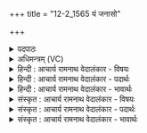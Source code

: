 +++
title = "12-2_1565 यं जनासो"

+++
<details><summary>पदपाठः</summary>

यम्। ज꣡ना꣢꣯सः। ह꣣वि꣡ष्म꣢न्तः। मि꣣त्र꣢म्। मि꣣। त्र꣢म्। न। स꣣र्पि꣡रा꣢सुतिम्। स꣣र्पिः꣢। आ꣣सुतिम्। प्रश꣡ꣳस꣢न्ति। प्र꣣। श꣡ꣳस꣢꣯न्ति। प्र꣡श꣢꣯स्तिभिः। प्र। श꣣स्तिभिः। १५६५।
</details>

<details><summary>अधिमन्त्रम् (VC)</summary>

- अग्निः
- गोपवन आत्रेयः
- आनुष्टुभः प्रगाथः (गायत्री)
- षड्जः
</details>

<details><summary>हिन्दी : आचार्य रामनाथ वेदालंकार - विषयः</summary>

अब यज्ञाग्नि की प्रशंसा करते हैं।
</details>

<details><summary>हिन्दी : आचार्य रामनाथ वेदालंकार - पदार्थः</summary>

पदार्थान्वयभाषाः -  (सर्पिरासुतिम्) जिसमें घृत की आहुति दी जाती है,ऐसे (यम्) जिस यज्ञाग्नि की (हविष्मन्तः) सुगन्धित,मीठे,पुष्टिवर्धक,आरोग्यवर्धक,कस्तूरी,केसर,घी,दूध,शक्कर,शहद,गुडूची आदि हव्यों से युक्त (जनासः) याज्ञिक मनुष्य (मित्रं न) मित्र के समान (प्रशस्तिभिः) प्रशस्तियों से (प्रशंसन्ति) प्रशंसा करते हैं,उस अग्नि की मैं भी (स्तुषे) स्तुति करता हूँ ।[यहाँ ‘स्तुषे’ पद पूर्व मन्त्र से लाया गया है]॥२॥
</details>

<details><summary>हिन्दी : आचार्य रामनाथ वेदालंकार - भावार्थः</summary>

भावार्थभाषाः -  आध्यात्मिक जीवन बिताने के इच्छुक मनुष्यों को चाहिए कि वे अग्निहोत्र से परमात्माग्नि में अपनी आत्मा के होम की प्रेरणा ग्रहण करें ॥२॥
</details>

<details><summary>संस्कृत : आचार्य रामनाथ वेदालंकार - विषयः</summary>

अथ यज्ञाग्नेः प्रशंसामाह।
</details>

<details><summary>संस्कृत : आचार्य रामनाथ वेदालंकार - पदार्थः</summary>

पदार्थान्वयभाषाः -  (सर्पिरासुतिम्) सर्पिः घृतम् आसूयते हूयते यस्मिन् तम् (यम्) यज्ञाग्निम् (हविष्मन्तः) सुगन्धिमिष्टपुष्ट्यारोग्यवर्धकैः कस्तूरीकेसरघृतदुग्धशर्करामधुगुडूच्यादिभिः हव्यैर्युक्ताः (जनासः) याज्ञिकाः मनुष्याः (मित्रं न) सखायमिव (प्रशस्तिभिः) प्रशंसावचनैः (प्रशंसन्ति) स्तुवन्ति,तम् अग्निम् अहमपि (स्तुषे) स्तौमि इति पूर्वमन्त्रादाकृष्यते ॥२॥
</details>

<details><summary>संस्कृत : आचार्य रामनाथ वेदालंकार - भावार्थः</summary>

भावार्थभाषाः -  आध्यात्मिकं जीवनं यापयितुमिच्छुभिर्जनैरग्निहोत्रेण परमात्माग्नौ स्वात्मनो होमस्य प्रेरणा ग्राह्या ॥२॥
</details>